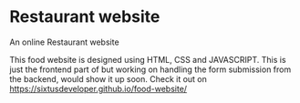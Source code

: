 # Restaurant website
An online Restaurant website

This food website is designed using HTML, CSS and JAVASCRIPT. This is just the frontend part of but working on handling the form submission from the backend, would show it up soon.
Check it out on https://sixtusdeveloper.github.io/food-website/

